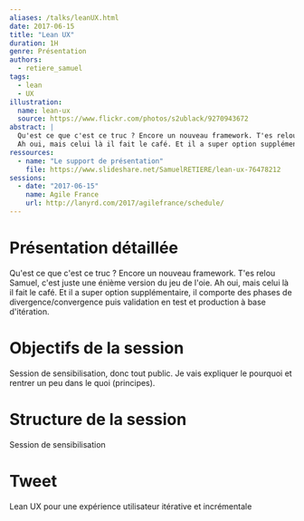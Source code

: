 ```yaml
---
aliases: /talks/leanUX.html
date: 2017-06-15
title: "Lean UX"
duration: 1H
genre: Présentation
authors:
  - retiere_samuel
tags:
  - lean
  - UX
illustration:
  name: lean-ux
  source: https://www.flickr.com/photos/s2ublack/9270943672
abstract: |
  Qu'est ce que c'est ce truc ? Encore un nouveau framework. T'es relou Samuel, c'est juste une énième version du jeu de l'oie.
  Ah oui, mais celui là il fait le café. Et il a super option supplémentaire, il comporte des phases de divergence/convergence puis validation en test et production à base d'itération.
ressources:
  - name: "Le support de présentation"
    file: https://www.slideshare.net/SamuelRETIERE/lean-ux-76478212
sessions:
  - date: "2017-06-15"
    name: Agile France
    url: http://lanyrd.com/2017/agilefrance/schedule/
---
```


# Présentation détaillée
Qu'est ce que c'est ce truc ? Encore un nouveau framework. T'es relou Samuel, c'est juste une énième version du jeu de l'oie.
Ah oui, mais celui là il fait le café. Et il a super option supplémentaire, il comporte des phases de divergence/convergence puis validation en test et production à base d'itération.

# Objectifs de la session

Session de sensibilisation, donc tout public. Je vais expliquer le pourquoi et rentrer un peu dans le quoi (principes).

# Structure de la session

Session de sensibilisation

# Tweet

Lean UX pour une expérience utilisateur itérative et incrémentale

<!---
# Notes

--->
